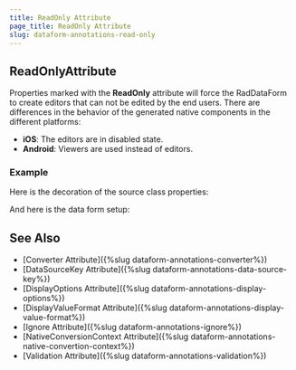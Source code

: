 ```yaml
---
title: ReadOnly Attribute
page_title: ReadOnly Attribute
slug: dataform-annotations-read-only
---
```


## ReadOnlyAttribute

Properties marked with the **ReadOnly** attribute will force the RadDataForm to create editors that can not be edited by the end users. There are differences in the behavior of the generated native components in the different platforms:

- **iOS**: The editors are in disabled state.
- **Android**: Viewers are used instead of editors. 

### Example

Here is the decoration of the source class properties:

<snippet id='dataform-dataannotations-readonly-source'/>
 
And here is the data form setup:

<snippet id='dataform-dataannotations-readonly-form'/>

## See Also

- [Converter Attribute]({%slug dataform-annotations-converter%})
- [DataSourceKey Attribute]({%slug dataform-annotations-data-source-key%})
- [DisplayOptions Attribute]({%slug dataform-annotations-display-options%})
- [DisplayValueFormat Attribute]({%slug dataform-annotations-display-value-format%})
- [Ignore Attribute]({%slug dataform-annotations-ignore%})
- [NativeConversionContext Attribute]({%slug dataform-annotations-native-convertion-context%})
- [Validation Attribute]({%slug dataform-annotations-validation%})
